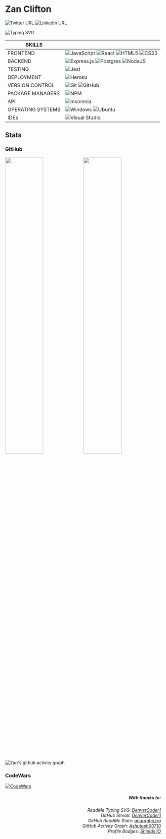 # Zan Clifton

![Twitter URL](https://img.shields.io/twitter/url?label=Twitter&style=social&url=https%3A%2F%2Ftwitter.com%2FZanClifton) ![LinkedIn URL](https://img.shields.io/badge/LinkedIn-0077B5?style=for-the-badge&logo=linkedin&logoColor=white?&style=social&url=https%3A%2F%2Flinkedin.com/%2Fzan-clifton-a87775232/)

![Typing SVG](https://readme-typing-svg-79.herokuapp.com?color=B444F7&lines=Hi%2C+I'm+Zan+Clifton;Junior+JavaScript+Developer;Frontend+%7C+REACT;Backend+%7C+NODE.JS++POSTGRES;TDD+%7C+JEST)


| SKILLS            |                                       |
|-------------------|---------------------------------------|
| FRONTEND          | ![JavaScript](https://img.shields.io/badge/javascript-%23323330.svg?style=for-the-badge&logo=javascript&logoColor=%23F7DF1E) ![React](https://img.shields.io/badge/react-%2320232a.svg?style=for-the-badge&logo=react&logoColor=%2361DAFB) ![HTML5](https://img.shields.io/badge/html5-%23E34F26.svg?style=for-the-badge&logo=html5&logoColor=white) ![CSS3](https://img.shields.io/badge/css3-%231572B6.svg?style=for-the-badge&logo=css3&logoColor=white)                                       |
| BACKEND           | ![Express.js](https://img.shields.io/badge/express.js-%23404d59.svg?style=for-the-badge&logo=express&logoColor=%2361DAFB) ![Postgres](https://img.shields.io/badge/postgres-%23316192.svg?style=for-the-badge&logo=postgresql&logoColor=white) ![NodeJS](https://img.shields.io/badge/node.js-6DA55F?style=for-the-badge&logo=node.js&logoColor=white)                                      |
| TESTING           | ![Jest](https://img.shields.io/badge/-jest-%23C21325?style=for-the-badge&logo=jest&logoColor=white)                                      |
| DEPLOYMENT        | ![Heroku](https://img.shields.io/badge/heroku-%23430098.svg?style=for-the-badge&logo=heroku&logoColor=white)                                      |
| VERSION CONTROL   | ![Git](https://img.shields.io/badge/git-%23F05033.svg?style=for-the-badge&logo=git&logoColor=white) ![GitHub](https://img.shields.io/badge/github-%23121011.svg?style=for-the-badge&logo=github&logoColor=white)                                      |
| PACKAGE MANAGERS  | ![NPM](https://img.shields.io/badge/NPM-%23000000.svg?style=for-the-badge&logo=npm&logoColor=white)
| API               | ![Insomnia](https://img.shields.io/badge/Insomnia-black?style=for-the-badge&logo=insomnia&logoColor=5849BE) 
| OPERATING SYSTEMS | ![Windows](https://img.shields.io/badge/Windows-0078D6?style=for-the-badge&logo=windows&logoColor=white) ![Ubuntu](https://img.shields.io/badge/Ubuntu-E95420?style=for-the-badge&logo=ubuntu&logoColor=white)
| IDEs              | ![Visual Studio](https://img.shields.io/badge/Visual%20Studio-5C2D91.svg?style=for-the-badge&logo=visual-studio&logoColor=white)

## Stats
### GitHub

<p align="left">
  <img width="49.5%" src="https://github-readme-streak-stats-79.herokuapp.com?user=ZanClifton&theme=highcontrast&date_format=M%20j%5B%2C%20Y%5D"> 
  <img width="49.5%" src="https://github-readme-stats.vercel.app/api?username=ZanClifton&show_icons=true&theme=highcontrast">
</p>


![Zan's github activity graph](https://powerful-badlands-77449.herokuapp.com/graph?username=ZanClifton&custom_title=Zan%20Clifton's%20GitHub%20Contribution%20Graph&theme=react-dark)

### CodeWars
[![CodeWars](https://www.codewars.com/users/ZanClifton/badges/large)](https://www.codewars.com/users/ZanClifton)

<div align=right>
  <h5> With thanks to: </h5>
  <h6>ReadMe Typing SVG: <a href="https://git.io/typing-svg">DenverCoder1</a>
  <br>GitHub Streak: <a href="https://git.io/streak-stats">DenverCoder1</a>
  <br>GitHub ReadMe Stats: <a href="https://github.com/anuraghazra/github-readme-stats">anuraghazra</a>
  <br>GitHub Activity Graph: <a href="https://github.com/Ashutosh00710/github-readme-activity-graph">Ashutosh00710</a>
  <br>Profile Badges: <a href="https://shields.io/">Shields IO</a></h6>

</div>
